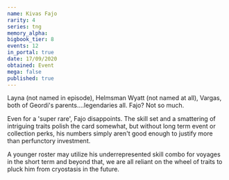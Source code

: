 ```yaml
---
name: Kivas Fajo
rarity: 4
series: tng
memory_alpha:
bigbook_tier: 8
events: 12
in_portal: true
date: 17/09/2020
obtained: Event
mega: false
published: true
---
```


Layna (not named in episode), Helmsman Wyatt (not named at all), Vargas, both of Geordi's parents....legendaries all. Fajo? Not so much.

Even for a 'super rare', Fajo disappoints. The skill set and a smattering of intriguing traits polish the card somewhat, but without long term event or collection perks, his numbers simply aren't good enough to justify more than perfunctory investment.

A younger roster may utilize his underrepresented skill combo for voyages in the short term and beyond that, we are all reliant on the wheel of traits to pluck him from cryostasis in the future.
